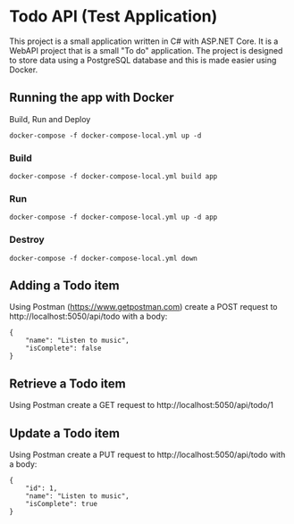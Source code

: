 # Todo API (Test Application)

This project is a small application written in C# with ASP.NET Core. It is a WebAPI project that is a small "To do" application. The project is designed to store data using a PostgreSQL database and this is made easier using Docker.

## Running the app with Docker
Build, Run and Deploy
```
docker-compose -f docker-compose-local.yml up -d
```
### Build
```
docker-compose -f docker-compose-local.yml build app
```
### Run
```
docker-compose -f docker-compose-local.yml up -d app
```
### Destroy
```
docker-compose -f docker-compose-local.yml down
```

## Adding a Todo item
Using Postman (https://www.getpostman.com) create a POST request to http://localhost:5050/api/todo with a body:
```
{
    "name": "Listen to music",
    "isComplete": false
}
```

## Retrieve a Todo item
Using Postman create a GET request to http://localhost:5050/api/todo/1

## Update a Todo item
Using Postman create a PUT request to http://localhost:5050/api/todo with a body:
```
{
    "id": 1,
    "name": "Listen to music",
    "isComplete": true
}
```
